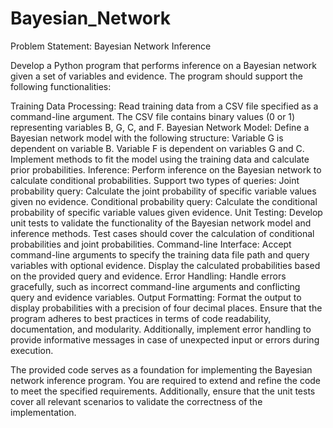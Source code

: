 # Bayesian_Network

Problem Statement: Bayesian Network Inference

Develop a Python program that performs inference on a Bayesian network given a set of variables and evidence. The program should support the following functionalities:

Training Data Processing:
Read training data from a CSV file specified as a command-line argument.
The CSV file contains binary values (0 or 1) representing variables B, G, C, and F.
Bayesian Network Model:
Define a Bayesian network model with the following structure:
Variable G is dependent on variable B.
Variable F is dependent on variables G and C.
Implement methods to fit the model using the training data and calculate prior probabilities.
Inference:
Perform inference on the Bayesian network to calculate conditional probabilities.
Support two types of queries:
Joint probability query: Calculate the joint probability of specific variable values given no evidence.
Conditional probability query: Calculate the conditional probability of specific variable values given evidence.
Unit Testing:
Develop unit tests to validate the functionality of the Bayesian network model and inference methods.
Test cases should cover the calculation of conditional probabilities and joint probabilities.
Command-line Interface:
Accept command-line arguments to specify the training data file path and query variables with optional evidence.
Display the calculated probabilities based on the provided query and evidence.
Error Handling:
Handle errors gracefully, such as incorrect command-line arguments and conflicting query and evidence variables.
Output Formatting:
Format the output to display probabilities with a precision of four decimal places.
Ensure that the program adheres to best practices in terms of code readability, documentation, and modularity. Additionally, implement error handling to provide informative messages in case of unexpected input or errors during execution.

The provided code serves as a foundation for implementing the Bayesian network inference program. You are required to extend and refine the code to meet the specified requirements. Additionally, ensure that the unit tests cover all relevant scenarios to validate the correctness of the implementation.
